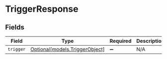 # TriggerResponse


## Fields

| Field                                                        | Type                                                         | Required                                                     | Description                                                  |
| ------------------------------------------------------------ | ------------------------------------------------------------ | ------------------------------------------------------------ | ------------------------------------------------------------ |
| `trigger`                                                    | [Optional[models.TriggerObject]](../models/triggerobject.md) | :heavy_minus_sign:                                           | N/A                                                          |
